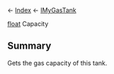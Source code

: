 ← [Index](Api-Index) ← [IMyGasTank](Sandbox.ModAPI.Ingame.IMyGasTank)

[float](System.Single) Capacity

## Summary

Gets the gas capacity of this tank.

